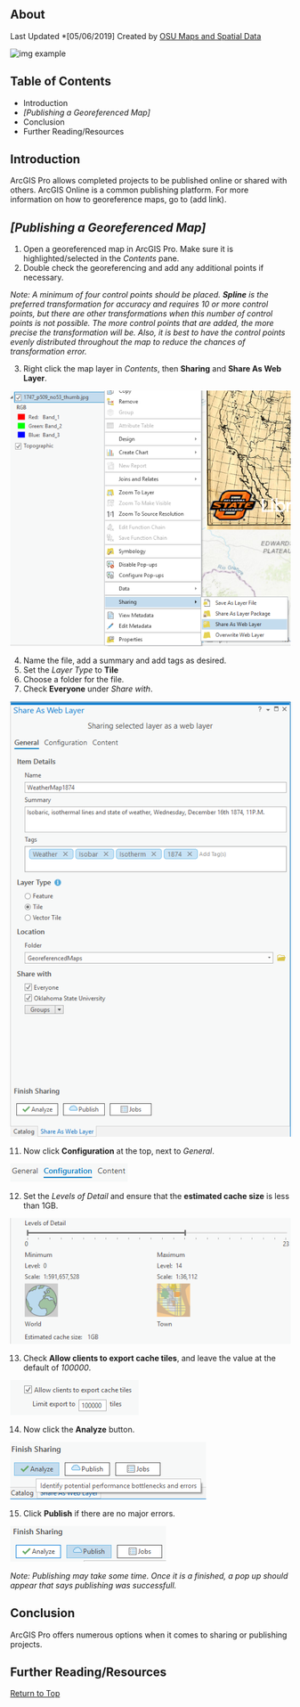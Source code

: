 ## About
Last Updated *[05/06/2019]
Created by [OSU Maps and Spatial Data](https://info.library.okstate.edu/map-room)

![img example](images/OSULogo.png)

## Table of Contents
- Introduction 
- *[Publishing a Georeferenced Map]*
- Conclusion
- Further Reading/Resources

## Introduction
ArcGIS Pro allows completed projects to be published online or shared with others. ArcGIS Online is a common publishing platform. For more information on how to georeference maps, go to (add link).

## *[Publishing a Georeferenced Map]*
1. Open a georeferenced map in ArcGIS Pro. Make sure it is highlighted/selected in the *Contents* pane.
2. Double check the georeferencing and add any additional points if necessary.

*Note: A minimum of four control points should be placed. **Spline** is the preferred transformation for accuracy and requires 10 or more control points, but there are other transformations when this number of control points is not possible. The more control points that are added, the more precise the transformation will be. Also, it is best to have the control points evenly distributed throughout the map to reduce the chances of transformation error.*

3. Right click the map layer in *Contents*, then **Sharing** and **Share As Web Layer**.

![Share as web layer](images/ShareAsWebLayer.PNG)

4. Name the file, add a summary and add tags as desired.
5. Set the *Layer Type* to **Tile**
9. Choose a folder for the file.
10. Check **Everyone** under *Share with*.

![Fill in the blank](images/FillInTheBlank.PNG)

11. Now click **Configuration** at the top, next to *General*.

![Configuration](images/Configuration.PNG)

12. Set the *Levels of Detail* and ensure that the **estimated cache size** is less than 1GB.

![Levels of Detail](images/LevelsOfDetail.PNG)

13. Check **Allow clients to export cache tiles**, and leave the value at the default of *100000*.

![Clients](images/Clients.PNG)

14. Now click the **Analyze** button.

![Analyze](images/Analyze.PNG)

15. Click **Publish** if there are no major errors.

![Publish](images/Publish.PNG)

*Note: Publishing may take some time. Once it is a finished, a pop up should appear that says publishing was successfull.*

## Conclusion
ArcGIS Pro offers numerous options when it comes to sharing or publishing projects.

## Further Reading/Resources


[Return to Top](#about)
